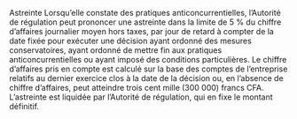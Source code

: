 Astreinte
Lorsqu’elle constate des pratiques anticoncurrentielles, l’Autorité de régulation peut prononcer une astreinte dans la limite de 5 % du chiffre d’affaires journalier moyen hors taxes, par jour de retard à compter de la date fixée pour exécuter une décision ayant ordonné des mesures conservatoires, ayant ordonné de mettre fin aux pratiques anticoncurrentielles ou ayant imposé des conditions particulières.
Le chiffre d’affaires pris en compte est calculé sur la base des comptes de l’entreprise relatifs au dernier exercice clos à la date de la décision ou, en l’absence de chiffre d’affaires, peut atteindre trois cent mille (300 000) francs CFA.
L’astreinte est liquidée par l’Autorité de régulation, qui en fixe le montant définitif.